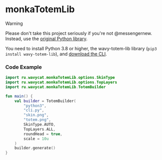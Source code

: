 # monkaTotemLib

> [!WARNING]
> Please don't take this project seriously if you're not @messengernew. Instead, use
> the [original Python library](https://github.com/wavy-cat/wavy-totem-lib).

You need to install Python 3.8 or higher, the wavy-totem-lib library (`pip3 install wavy-totem-lib`),
and [download the CLI](https://raw.githubusercontent.com/wavy-cat/wavy-totem-lib/main/cli.py).

### Code Example

```kotlin
import ru.wavycat.monkaTotemLib.options.SkinType
import ru.wavycat.monkaTotemLib.options.TopLayers
import ru.wavycat.monkaTotemLib.TotemBuilder

fun main() {
    val builder = TotemBuilder(
        "python3",
        "cli.py",
        "skin.png",
        "totem.png",
        SkinType.AUTO,
        TopLayers.ALL,
        roundHead = true,
        scale = 10u
    )
    builder.generate()
}
```